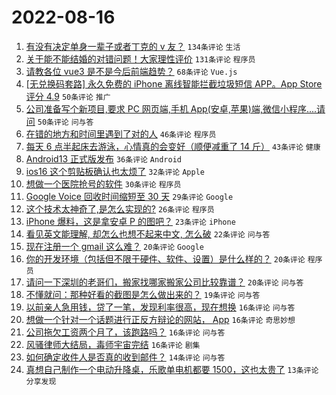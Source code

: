 # 2022-08-16

1. [有没有决定单身一辈子或者丁克的 v 友？](https://www.v2ex.com/t/873126) `134条评论` `生活`
1. [关于能不能结婚的对错问题！大家理性评价](https://www.v2ex.com/t/873232) `131条评论` `程序员`
1. [请教各位 vue3 是不是今后前端趋势？](https://www.v2ex.com/t/873134) `68条评论` `Vue.js`
1. [[无兑换码套路] 永久免费的 iPhone 离线智能拦截垃圾短信 APP。App Store 评分 4.9](https://www.v2ex.com/t/873091) `50条评论` `推广`
1. [公司准备写个新项目,要求 PC 网页端,手机 App(安卓,苹果)端,微信小程序....请问](https://www.v2ex.com/t/873104) `50条评论` `问与答`
1. [在错的地方和时间里遇到了对的人](https://www.v2ex.com/t/873205) `46条评论` `程序员`
1. [每天 6 点半起床去游泳，心情真的会变好（顺便减重了 14 斤）](https://www.v2ex.com/t/873142) `43条评论` `健康`
1. [Android13 正式版发布](https://www.v2ex.com/t/873099) `36条评论` `Android`
1. [ios16 这个剪贴板确认也太烦了](https://www.v2ex.com/t/873231) `32条评论` `Apple`
1. [想做一个医院抢号的软件](https://www.v2ex.com/t/873144) `30条评论` `程序员`
1. [Google Voice 回收时间缩短至 30 天](https://www.v2ex.com/t/873186) `29条评论` `Google`
1. [这个技术太神奇了,是怎么实现的?](https://www.v2ex.com/t/873199) `26条评论` `程序员`
1. [iPhone 爆料，这是拿安卓 P 的图吧？](https://www.v2ex.com/t/873092) `23条评论` `iPhone`
1. [看见英文能理解, 却怎么也想不起来中文, 怎么破](https://www.v2ex.com/t/873171) `22条评论` `问与答`
1. [现在注册一个 gmail 这么难？](https://www.v2ex.com/t/873253) `20条评论` `Google`
1. [你的开发环境（包括但不限于硬件、软件、设置）是什么样的？](https://www.v2ex.com/t/873221) `20条评论` `程序员`
1. [请问一下深圳的老哥们，搬家找哪家搬家公司比较靠谱？](https://www.v2ex.com/t/873162) `20条评论` `问与答`
1. [不懂就问：那种好看的截图是怎么做出来的？](https://www.v2ex.com/t/873245) `19条评论` `问与答`
1. [以前亲人急用钱，贷了一笔，发现利率很高，现在想换](https://www.v2ex.com/t/873233) `16条评论` `问与答`
1. [想做一个针对一个话题进行正反方辩论的网站， App](https://www.v2ex.com/t/873230) `16条评论` `奇思妙想`
1. [公司拖欠工资两个月了，该跑路吗？](https://www.v2ex.com/t/873208) `16条评论` `问与答`
1. [风骚律师大结局，毒师宇宙完结](https://www.v2ex.com/t/873154) `16条评论` `剧集`
1. [如何确定收件人是否真的收到邮件？](https://www.v2ex.com/t/873135) `14条评论` `问与答`
1. [真想自己制作一个电动升降桌，乐歌单电机都要 1500，这也太贵了](https://www.v2ex.com/t/873260) `13条评论` `分享发现`
